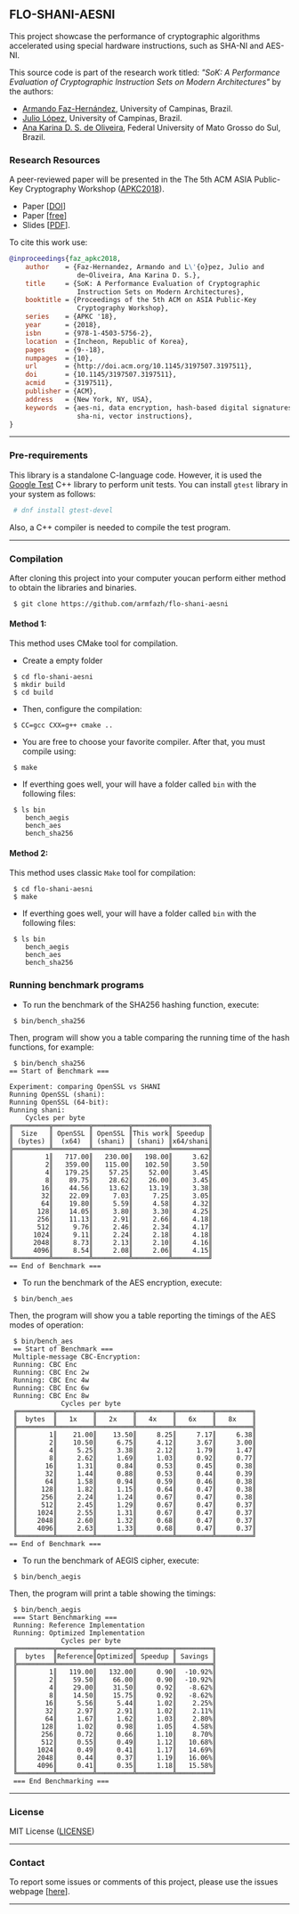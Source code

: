 ## FLO-SHANI-AESNI

This project showcase the performance of cryptographic algorithms accelerated using special hardware instructions, such as SHA-NI and AES-NI.

This source code is part of the research work titled: _"SoK: A Performance Evaluation of Cryptographic Instruction Sets on Modern Architectures"_ by the authors:
 * [Armando Faz-Hernández](https://armfazh.github.io/), University of Campinas, Brazil.
 * [Julio López](https://ic.unicamp.br/docente/julio-cesar-lopez-hernandez/), University of Campinas, Brazil.
 * [Ana Karina D. S. de Oliveira](http://dblp.uni-trier.de/pers/hd/o/Oliveira:Ana_Karina_D=_S=_de), Federal University of Mato Grosso do Sul,  Brazil.

### Research Resources

A peer-reviewed paper will be presented in the The 5th ACM ASIA Public-Key Cryptography Workshop ([APKC2018](https://www2.nict.go.jp/security/apkc2018/)).
 - Paper [[DOI](http://doi.org/10.1145/3197507.3197511)]
 - Paper [[free](https://dl.acm.org/authorize?N680236)]
 - Slides [[PDF](https://web.archive.org/web/20221020042024/http://www.ic.unicamp.br/~ra142685/sok-apkc.pdf)].


To cite this work use:

```bibtex
@inproceedings{faz_apkc2018,
    author    = {Faz-Hernandez, Armando and L\'{o}pez, Julio and 
	             de~Oliveira, Ana Karina D. S.},
    title     = {SoK: A Performance Evaluation of Cryptographic 
	             Instruction Sets on Modern Architectures},
    booktitle = {Proceedings of the 5th ACM on ASIA Public-Key 
	             Cryptography Workshop},
    series    = {APKC '18},
    year      = {2018},
    isbn      = {978-1-4503-5756-2},
    location  = {Incheon, Republic of Korea},
    pages     = {9--18},
    numpages  = {10},
    url       = {http://doi.acm.org/10.1145/3197507.3197511},
    doi       = {10.1145/3197507.3197511},
    acmid     = {3197511},
    publisher = {ACM},
    address   = {New York, NY, USA},
    keywords  = {aes-ni, data encryption, hash-based digital signatures,
	             sha-ni, vector instructions},
}
```
----

### Pre-requirements

This library is a standalone C-language code. However, it is used the [Google Test](https://github.com/google/googletest) C++ library to perform unit tests.
You can install `gtest` library in your system as follows:
 
```sh
 # dnf install gtest-devel
```
Also, a C++ compiler is needed to compile the test program.

----

### Compilation
After cloning this project into your computer youcan perform either method to obtain the libraries and binaries.
```
 $ git clone https://github.com/armfazh/flo-shani-aesni 
```

#### Method 1:
This method uses CMake tool for compilation.
 -    Create a empty folder
```
 $ cd flo-shani-aesni
 $ mkdir build
 $ cd build
```
 - Then, configure the compilation:
```
 $ CC=gcc CXX=g++ cmake ..
```
 - You are free to choose your favorite compiler. After that, you must compile using:
```
 $ make 
```
 - If everthing goes well, your will have a folder called `bin` with the following files:
```
 $ ls bin
    bench_aegis
    bench_aes
    bench_sha256 
```  


#### Method 2:
This method uses classic `Make` tool for compilation:
```
 $ cd flo-shani-aesni
 $ make
```
 - If everthing goes well, your will have a folder called `bin` with the following files:
```
 $ ls bin
    bench_aegis
    bench_aes
    bench_sha256 
```  
### Running benchmark programs
 - To run the benchmark of the SHA256 hashing function, execute:
```
 $ bin/bench_sha256
```
Then, program will show you a table comparing the running time of the hash functions, for example:
```
 $ bin/bench_sha256
== Start of Benchmark ===

Experiment: comparing OpenSSL vs SHANI
Running OpenSSL (shani):
Running OpenSSL (64-bit):
Running shani:
    Cycles per byte 
╔═════════╦═════════╦═════════╦═════════╦═════════╗
║  Size   ║ OpenSSL ║ OpenSSL ║This work║ Speedup ║
║ (bytes) ║  (x64)  ║ (shani) ║ (shani) ║x64/shani║
╠═════════╩═════════╩═════════╩═════════╩═════════╣
║        1║   717.00║   230.00║   198.00║     3.62║
║        2║   359.00║   115.00║   102.50║     3.50║
║        4║   179.25║    57.25║    52.00║     3.45║
║        8║    89.75║    28.62║    26.00║     3.45║
║       16║    44.56║    13.62║    13.19║     3.38║
║       32║    22.09║     7.03║     7.25║     3.05║
║       64║    19.80║     5.59║     4.58║     4.32║
║      128║    14.05║     3.80║     3.30║     4.25║
║      256║    11.13║     2.91║     2.66║     4.18║
║      512║     9.76║     2.46║     2.34║     4.17║
║     1024║     9.11║     2.24║     2.18║     4.18║
║     2048║     8.73║     2.13║     2.10║     4.16║
║     4096║     8.54║     2.08║     2.06║     4.15║
╚═════════╩═════════╩═════════╩═════════╩═════════╝
== End of Benchmark ===
```

 - To run the benchmark of the AES encryption, execute:
```
 $ bin/bench_aes
```
Then, the program will show you a table reporting the timings of the AES modes of operation:
```
 $ bin/bench_aes
 == Start of Benchmark ===
 Multiple-message CBC-Encryption:
 Running: CBC Enc 
 Running: CBC Enc 2w
 Running: CBC Enc 4w
 Running: CBC Enc 6w
 Running: CBC Enc 8w
             Cycles per byte 
 ╔═════════╦═════════╦═════════╦═════════╦═════════╦═════════╗
 ║  bytes  ║   1x    ║   2x    ║   4x    ║   6x    ║   8x    ║
 ╠═════════╩═════════╩═════════╩═════════╩═════════╩═════════╣
 ║        1║    21.00║    13.50║     8.25║     7.17║     6.38║
 ║        2║    10.50║     6.75║     4.12║     3.67║     3.00║
 ║        4║     5.25║     3.38║     2.12║     1.79║     1.47║
 ║        8║     2.62║     1.69║     1.03║     0.92║     0.77║
 ║       16║     1.31║     0.84║     0.53║     0.45║     0.38║
 ║       32║     1.44║     0.88║     0.53║     0.44║     0.39║
 ║       64║     1.58║     0.94║     0.59║     0.46║     0.38║
 ║      128║     1.82║     1.15║     0.64║     0.47║     0.38║
 ║      256║     2.24║     1.24║     0.67║     0.47║     0.38║
 ║      512║     2.45║     1.29║     0.67║     0.47║     0.37║
 ║     1024║     2.55║     1.31║     0.67║     0.47║     0.37║
 ║     2048║     2.60║     1.32║     0.68║     0.47║     0.37║
 ║     4096║     2.63║     1.33║     0.68║     0.47║     0.37║
 ╚═════════╩═════════╩═════════╩═════════╩═════════╩═════════╝
== End of Benchmark ===
```


 - To run the benchmark of AEGIS cipher, execute:
```
 $ bin/bench_aegis
```
Then, the program will print a table showing the timings:
```
 $ bin/bench_aegis
 === Start Benchmarking ===
 Running: Reference Implementation 
 Running: Optimized Implementation 
             Cycles per byte 
 ╔═════════╦═════════╦═════════╦═════════╦═════════╗
 ║  bytes  ║Reference║Optimized║ Speedup ║ Savings ║
 ╠═════════╩═════════╩═════════╩═════════╩═════════╣
 ║        1║   119.00║   132.00║     0.90║  -10.92%║
 ║        2║    59.50║    66.00║     0.90║  -10.92%║
 ║        4║    29.00║    31.50║     0.92║   -8.62%║
 ║        8║    14.50║    15.75║     0.92║   -8.62%║
 ║       16║     5.56║     5.44║     1.02║    2.25%║
 ║       32║     2.97║     2.91║     1.02║    2.11%║
 ║       64║     1.67║     1.62║     1.03║    2.80%║
 ║      128║     1.02║     0.98║     1.05║    4.58%║
 ║      256║     0.72║     0.66║     1.10║    8.70%║
 ║      512║     0.55║     0.49║     1.12║   10.68%║
 ║     1024║     0.49║     0.41║     1.17║   14.69%║
 ║     2048║     0.44║     0.37║     1.19║   16.06%║
 ║     4096║     0.41║     0.35║     1.18║   15.58%║
 ╚═════════╩═════════╩═════════╩═════════╩═════════╝
 === End Benchmarking ===
```

----

### License 
MIT License ([LICENSE](https://opensource.org/licenses/MIT))

----

### Contact 

To report some issues or comments of this project, please use the issues webpage [[here](https://github.com/armfazh/flo-shani-aesni/issues)]. 

----
